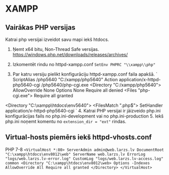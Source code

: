 # XAMPP

## Vairākas PHP versijas  

Katrai php versijai izveidot savu mapi iekš htdocs.

1. Ņemt x64 bitu, Non-Thread Safe versijas. https://windows.php.net/downloads/releases/archives/

2. Izkomentēt rindu no httpd-xampp.conf
`SetEnv PHPRC "\\xampp\\php"`

3. Par katru versiju pielikt konfigurāciju httpd-xampp.conf faila apakšā.
`
ScriptAlias /php5640 "C:/xampp/php5640"
Action application/x-httpd-php5640-cgi /php5640/php-cgi.exe
<Directory "C:/xampp/php5640">
    AllowOverride None
    Options None
    Require all denied
    <Files "php-cgi.exe">
        Require all granted
    </Files>
</Directory>

<Directory "C:\xampp\htdocs\env5640">
    <FilesMatch "\.php$">
        SetHandler application/x-httpd-php5640-cgi
    </FilesMatch>
</Directory>
`
4. Katrai PHP versijai ir jāizveido php.ini konfigurācijas fails no php.ini-development vai no php.ini-production
5. Iekš php.ini noņemt komentu no ``extension_dir = "ext"`` rindas.

## Virtual-hosts piemērs iekš httpd-vhosts.conf

PHP 7-8
`
<VirtualHost *:80>
    ServerAdmin admin@web.larzs.lv
    DocumentRoot "C:\xampp\htdocs\env8012\web"
    ServerName web.larzs.lv
    ErrorLog "logs/web.larzs.lv-error.log"
    CustomLog "logs/web.larzs.lv-access.log" common
    <Directory "C:\xampp\htdocs\env8012\web>
        Options -Indexes
        AllowOverride All
        Require all granted
    </Directory>
</VirtualHost>
`

